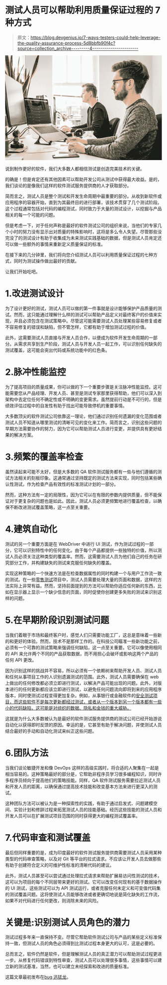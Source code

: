 # 测试人员可以帮助利用质量保证过程的 7 种方式

> 原文：<https://blog.devgenius.io/7-ways-testers-could-help-leverage-the-quality-assurance-process-5d8bbfb90f4c?source=collection_archive---------4----------------------->

![](img/60c8eda319fae5aa5e317e90b6b47256.png)

说到制作更好的软件，我们大多数人都相信测试是创造完美技术的关键。

的确是！但是肯定还有其他因素可以帮助开发公司从测试中获得最大收益。是的，我们谈论的是像我们这样的软件测试服务提供商的人才获取部分。

简而言之，测试人员是整个测试和开发生命周期中最重要的部分。从收到新软件或应用程序的容器开始，直到为其最终目的进行部署，该技术贯穿了几个测试阶段。这个过程通常包括对代码的编程测试，同时致力于大量的测试设计，以挖掘与产品相关的每一个可能的问题。

但是考虑一下，对于任何声称是最好的软件测试公司的组织来说，当他们的专家几个小时的努力没有显示出对质量的特殊影响时，这将是多么令人失望。尽管那些没完没了的测试设计有助于收集成为未来测试实践基础的数据，但是测试人员肯定还可以做一些额外的事情来重新定义质量保证的标准。

在接下来的几分钟里，我们将向您介绍测试人员可以利用质量保证过程的七种方式，同时为测试操作做出最好的贡献。

让我们开始吃吧。

# 1.改进测试设计

为了设计更好的测试，测试人员可以做的第一件事就是设计能够保护产品质量的测试。然而，这只能通过理解什么样的测试可以帮助产品定义对最终客户的价值来实现，并且必须包含在测试策略中。尽管这可能需要测试人员处理某些容易修复或者不容易修复的错误和缺陷，但不管怎样，它都有助于增加测试过程的价值。

此外，这需要测试人员直接与开发人员合作，以便成为软件开发生命周期的一部分。从需求共享到生产阶段，测试人员与开发人员一起工作，可以识别任何缺失的测试覆盖，这可能会突出代码或系统功能中的红色条。

# 2.脉冲性能监控

为了提高项目的质量成果，你可以做的下一个重要步骤是关注脉冲性能监控。这可能需要您从产品经理、开发人员、甚至是测试专家那里获得帮助，他们可以深入到架构中去定位任何不确定性或不明确的变更需求。虽然提前行动是不可行的，但是绩效评估过程中的自发性有助于找出可能导致停机的重要事情。

大多数顶尖的软件测试公司依靠这一理论，他们通过识别任何遗漏的变化范围或者测试人员不知道从哪里测试的清晰可见的变化来工作。简而言之，识别这些问题的早期方法需要协作的努力，因为它可以帮助测试人员进行变更，并提供具有更好结果的解决方案。

# 3.频繁的覆盖率检查

虽然读起来可能不太好，但是大多数的 QA 软件测试服务都有一些与他们遵循的测试方法相关的刻板印象。这通常通过坚持既定的测试方法来实现，同时包括某些确认性测试，作为检查产品有效性的标准测试计划的一部分。

然而，这种方法有一定的局限性，因为它可以在有限的参数内提供质量，但不能保证对于更复杂的问题也是如此。因此，测试人员必须更频繁地进行覆盖检查，以确保不断改进测试覆盖策略，这一点至关重要。

# 4.建筑自动化

测试的另一个重要方面是在 WebDriver 中进行 UI 测试，作为测试过程的一部分，它可以识别特性中的任何变化。由于每个产品都提供一些独特的价值，所以测试人员必须关注这种类型的覆盖率。然而，这需要测试人员为他们自己的任务在研究部分工作，并构建缺失的测试来克服任何缺失的覆盖。

实现这种策略的一个快速方法是在检查数据属性的同时构建一个与用户工作流一致的测试。在一些[零售测试](https://www.bugraptors.com/blog/importance-of-testing-in-retail)项目中，测试人员需要处理大量的页面和数据，这样的方法实际上非常有益。然而，坚持前面提到的方法可以帮助你适应任何新的东西，比如在显示器上显示一个缺少信息的页面，同时促使你创建更多失败的测试来识别这样的问题。

# 5.在早期阶段识别测试问题

当我们着眼于市场和最终客户时，感觉人们只需要功能工厂，这总是意味着一些新的和更好的体验。然而，技术不是那样工作的。在科技公司瞄准一些新功能之前，必须有一个可靠的测试策略来强调任何缺陷，这一点至关重要。它可以像使用相同的 API 来允许两个不同的产品获取数据，而不用担心会破坏或影响这两个产品的任何 API 更改。

因为识别这样的挑战并不容易，所以必须有一个依赖树来帮助开发人员、测试人员和任何从事项目工作的人识别遗漏测试的范围。此外，测试人员需要确保在 web 上做出的任何修改都必须立即进行测试，以解决产品可能出现的问题。此外，对版本进行的任何更新都应该立即进行测试，以避免任何问题流向即将到来的应用程序版本，同时使测试过程变得更加复杂。例如，从事银行或金融软件的[安全测试项目，而这些软件不是每次更新都经过测试，或者从一个版本到另一个版本都有一些小的代码缺陷，这可能是对组织的数据、隐私和金钱的重大威胁。](https://www.bugraptors.com/blog/why-is-quality-assurance-essential-for-banking-systems)

这就是为什么大多数被认为是最好的软件测试服务提供商的测试公司已经开始游说自动化以获得即时反馈的原因。幸运的是，它甚至有助于解决问题，并使测试人员结合最好的手动和自动化测试来纠正这些问题。

# 6.团队方法

当我们谈论敏捷开发和像 DevOps 这样的高级实践时，将合适的人聚集在一起是相当容易的。这种策略最好的部分是，它帮助非程序员学习很多编程知识，同时许多程序员倾向于提高他们的策略技能。同样，QA 软件测试服务需要拉近测试人员和开发人员的距离，以确保通过提高技术技能和改变基本方法来进行更深入的测试。

这种团队方法可以被认为是一种探索性的实践，有助于通过启发式、问题建模空间、实验计划和修辞过程来拓宽测试人员的技能基础。经历这些技能的测试人员和开发人员可以在扩展测试项目范围的同时获得更大的编程测试覆盖率。

# 7.代码审查和测试覆盖

最后但同样重要的是，成为印度最好的软件测试服务提供商需要测试人员采用某种类型的代码审查策略，以及对 Git 等平台的拉式请求。不应该让开发人员去做那些有助于创建符合定义的可维护性标准的清晰代码的建议。

此外，测试人员甚至可以尝试通过处理拉式请求来帮助扩展易访问性测试的技术，这可以为项目的每个不同层带来更好的测试。它可以改变任何现有的基于数据操作的 UI 测试，这些测试可以为 API 测试运行，或者克服任何未定义和可变值代码集的测试覆盖问题。这将使测试人员能够改进或者更确切地说是简化缺失的工作流，如果不对代码进行任何更改，则消除未来的风险。

# 关键是:识别测试人员角色的潜力

测试过程多年来一直保持不变。尽管它帮助软件测试公司与产品的某些定义标准保持一致，但测试人员的角色必须得到比测试过程本身更大的认可，这是必要的。

总而言之，软件仍然是软件，但是理解测试人员的真正潜力可以帮助测试过程更进一步。从修复代码错误到特性审查，测试人员可以处理很多事情，这些事情可以建立新的测试基准，当然，也可以建立未经探索和改进的质量标准。

这篇文章最初发布在[bug 迅猛龙](https://www.bugraptors.com/blog/7-ways-testers-could-help-leverage-the-quality-assurance-process)。